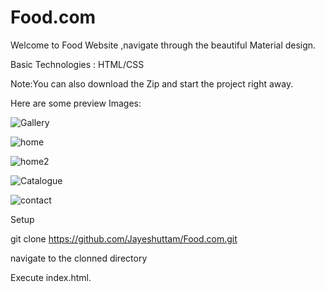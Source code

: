 # Food.com
 
Welcome to Food Website ,navigate through the beautiful Material design.

Basic Technologies :
HTML/CSS

Note:You can also download the Zip and start the project right away.

Here are some preview Images:

![Gallery](https://user-images.githubusercontent.com/38659267/115029938-86de5c00-9e94-11eb-808a-4c6a0c939430.png)

![home](https://user-images.githubusercontent.com/38659267/115029942-8776f280-9e94-11eb-8594-1eae246b664c.png)

![home2](https://user-images.githubusercontent.com/38659267/115029946-880f8900-9e94-11eb-9d0f-d56ad87dc529.png)

![Catalogue](https://user-images.githubusercontent.com/38659267/115029951-88a81f80-9e94-11eb-9d49-433741d0375a.png)

![contact](https://user-images.githubusercontent.com/38659267/115029954-88a81f80-9e94-11eb-8705-ab2897880ae0.png)


Setup

git clone https://github.com/Jayeshuttam/Food.com.git

navigate to the clonned directory

Execute index.html.


